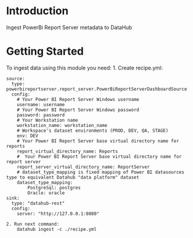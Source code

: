 # Introduction 
Ingest PowerBi Report Server metadata to DataHub

# Getting Started
To ingest data using this module you need: 
    1. Create recipe.yml:
    
    source:
      type: powerbireportserver.report_server.PowerBiReportServerDashboardSource
      config:
        # Your Power BI Report Server Windows username
        username: username
        # Your Power BI Report Server Windows password
        password: password
        # Your Workstation name
        workstation_name: workstation_name
        # Workspace's dataset environments (PROD, DEV, QA, STAGE)
        env: DEV
        # Your Power BI Report Server base virtual directory name for reports
        report_virtual_directory_name: Reports
        #  Your Power BI Report Server base virtual directory name for report server
        report_server_virtual_directory_name: ReportServer
        # dataset_type_mapping is fixed mapping of Power BI datasources type to equivalent Datahub "data platform" dataset
        dataset_type_mapping:
            PostgreSql: postgres
            Oracle: oracle
    sink:
      type: "datahub-rest"
      config:
        server: "http://127.0.0.1:8080"

    2. Run next command:
        datahub ingest -c ./recipe.yml
